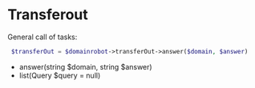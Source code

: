 # Transferout

General call of tasks:

```php
 $transferOut = $domainrobot->transferOut->answer($domain, $answer)
```

* answer(string $domain, string $answer)
* list(Query $query = null)
